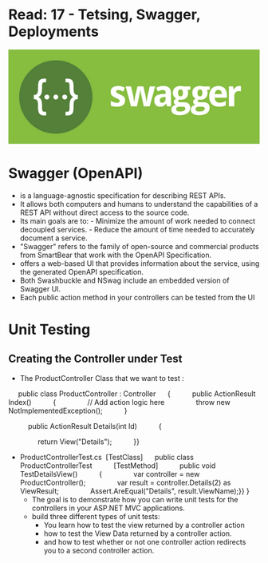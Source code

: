 # Read: 17 - Tetsing, Swagger, Deployments

![](./img/Swager.png)

# Swagger (OpenAPI)
- is a language-agnostic specification for describing REST APIs. 
-  It allows both computers and humans to understand the capabilities of a REST API without direct access to the source code.
-  Its main goals are to:
        - Minimize the amount of work needed to connect decoupled services.
        - Reduce the amount of time needed to accurately document a service.
- "Swagger" refers to the family of open-source and commercial products from SmartBear that work with the OpenAPI Specification. 
- offers a web-based UI that provides information about the service, using the generated OpenAPI specification.
- Both Swashbuckle and NSwag include an embedded version of Swagger UI.
- Each public action method in your controllers can be tested from the UI

# Unit Testing
## Creating the Controller under Test
- The ProductController Class that we want to test :

     public class ProductController : Controller
     {
          public ActionResult Index()
          {
               // Add action logic here
               throw new NotImplementedException();
          }

          public ActionResult Details(int Id)
          {

               return View("Details");
          }}
          
- ProductControllerTest.cs
 [TestClass]
     public class ProductControllerTest
          [TestMethod]
          public void TestDetailsView()
          {
               var controller = new ProductController();
               var result = controller.Details(2) as ViewResult;
               Assert.AreEqual("Details", result.ViewName);}}
               }
     - The goal is to demonstrate how you can write unit tests for the controllers in your ASP.NET MVC applications.
     - build three different types of unit tests:
          - You learn how to test the view returned by a controller action
          - how to test the View Data returned by a controller action.
          - and how to test whether or not one controller action redirects you to a second controller action.

